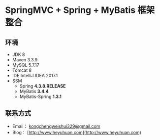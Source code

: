# SpringMVC + Spring + MyBatis 框架整合

## 环境

- JDK 8
- Maven 3.3.9
- MySQL 5.7.17
- Tomcat 8
- IDE IntelliJ IDEA 2017.1
- SSM
    - Spring **4.3.8.RELEASE**
    - MyBatis **3.4.4**
    - MyBatis-Spring **1.3.1**

## 联系方式

- Email： kongchengweishui329@gmail.com
- Blog： [http://www.heyuhuan.com](http://www.heyuhuan.com)